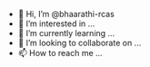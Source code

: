 - 👋 Hi, I’m @bhaarathi-rcas
- 👀 I’m interested in ...
- 🌱 I’m currently learning ...
- 💞️ I’m looking to collaborate on ...
- 📫 How to reach me ...

<!---
bhaarathi-rcas/bhaarathi-rcas is a ✨ special ✨ repository because its `README.md` (this file) appears on your GitHub profile.
You can click the Preview link to take a look at your changes.
--->
